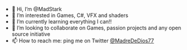 - 👋 Hi, I’m @MadStark
- 👀 I’m interested in Games, C#, VFX and shaders
- 🌱 I’m currently learning everything I can!!
- 💞️ I’m looking to collaborate on Games, passion projects and any open source initiative
- 📫 How to reach me: ping me on Twitter [@MadreDeDios77](https://twitter.com/MadreDeDios77)
